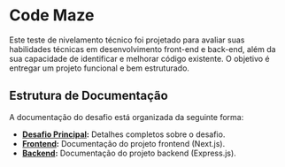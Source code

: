 # Code Maze

Este teste de nivelamento técnico foi projetado para avaliar suas habilidades técnicas em desenvolvimento front-end e back-end, além da sua capacidade de identificar e melhorar código existente. O objetivo é entregar um projeto funcional e bem estruturado.

## Estrutura de Documentação

A documentação do desafio está organizada da seguinte forma:

- **[Desafio Principal](./docs/index.md):** Detalhes completos sobre o desafio.
- **[Frontend](./frontend/README.md):** Documentação do projeto frontend (Next.js).
- **[Backend](./backend/README.md):** Documentação do projeto backend (Express.js).

